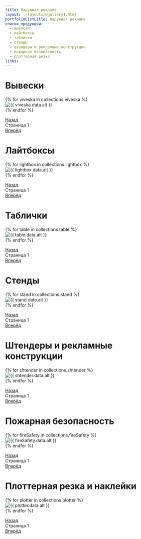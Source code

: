 ```yaml
---
title: Наружная реклама
layout: ./layouts/wgallery1.html
portfolioListLitle: Наружная реклама
список_продукции:
  - вывески
  - лайтбоксы
  - таблички
  - стенды
  - штендеры и рекламные конструкции
  - пожарная безопасность
  - плоттерная резка
links:
---
```


<h1 id="1">Вывески</h1>

<div class="portfolio_works_container">
<div class="portfolio_works__grid" id="portfolio-works-grid">
{% for viveska in collections.viveska %}
<div
class="portfolio_works_wrapper"
data-name="{{ viveska.data.name }}"
data-description="{{ viveska.data.description }}"
>
<div class="portfolio_works_imgcontainer">
<img src="{{ viveska.data.img }}" alt="{{ viveska.data.alt }}" loading="lazy"/>
</div>
</div>
{% endfor %}
</div>
<div class="portfolio_works__grid-description">
<p class="portfolio_works__grid-description-title"></p>
<p class="portfolio_works__grid-description-sub"></p>
</div>
</div>
<div class="pagination">
<a href="#1" class="pagination-prev">Назад</a>
<div class="pagination-page">
Страница <span class="pagination-page-num">1</span>
</div>
<a href="#1" class="pagination-next">Вперёд</a>
</div>

<h1 id="2">Лайтбоксы</h1>
<div class="portfolio_works_container">
<div class="portfolio_works__grid2__1row" id="portfolio-works-grid2-1row">
{% for lightbox in collections.lightbox %}
<div
class="portfolio_works_wrapper"
data-name="{{ lightbox.data.name }}"
data-description="{{ lightbox.data.description }}"
>
<div class="portfolio_works_imgcontainer">
<img src="{{ lightbox.data.img }}" alt="{{ lightbox.data.alt }}" loading="lazy"/>
</div>
</div>
{% endfor %}
</div>
<div class="portfolio_works__grid-description">
<p class="portfolio_works__grid2__1row-description-title"></p>
<p class="portfolio_works__grid2__1row-description-sub"></p>
</div>
</div>
<div class="pagination">
<a href="#2" class="pagination-prev2">Назад</a>
<div class="pagination-page">
Страница <span class="pagination-page-num2">1</span>
</div>
<a href="#2" class="pagination-next2">Вперёд</a>
</div>

<h1 id="3">Таблички</h1>

<div class="portfolio_works_container">
<div class="portfolio_works__grid3" id="portfolio-works-grid3">
{% for table in collections.table %}
<div
class="portfolio_works_wrapper"
data-name="{{ table.data.name }}"
data-description="{{ table.data.description }}"
>
<div class="portfolio_works_imgcontainer">
<img src="{{ table.data.img }}" alt="{{ table.data.alt }}" loading="lazy"/>
</div>
</div>
{% endfor %}
</div>
<div class="portfolio_works__grid-description">
<p class="portfolio_works__grid3-description-title"></p>
<p class="portfolio_works__grid3-description-sub"></p>
</div>
</div>
<div class="pagination">
<a href="#3" class="pagination-prev3">Назад</a>
<div class="pagination-page">
Страница <span class="pagination-page-num3">1</span>
</div>
<a href="#3" class="pagination-next3">Вперёд</a>
</div>

<h1 id="4">Стенды</h1>

<div class="portfolio_works_container">
<div class="portfolio_works__grid4" id="portfolio-works-grid4">
{% for stand in collections.stand %}
<div
class="portfolio_works_wrapper"
data-name="{{ stand.data.name }}"
data-description="{{ stand.data.description }}"
>
<div class="portfolio_works_imgcontainer">
<img src="{{ stand.data.img }}" alt="{{ stand.data.alt }}" loading="lazy"/>
</div>
</div>
{% endfor %}
</div>
<div class="portfolio_works__grid-description">
<p class="portfolio_works__grid4-description-title"></p>
<p class="portfolio_works__grid4-description-sub"></p>
</div>
</div>
<div class="pagination">
<a href="#4" class="pagination-prev4">Назад</a>
<div class="pagination-page">
Страница <span class="pagination-page-num4">1</span>
</div>
<a href="#4" class="pagination-next4">Вперёд</a>
</div>

<h1 id="5">Штендеры и рекламные конструкции</h1>
<div class="portfolio_works_container">
<div class="portfolio_works__grid5__1row" id="portfolio-works-grid5">
{% for shtender in collections.shtender %}
<div
class="portfolio_works_wrapper"
data-name="{{ shtender.data.name }}"
data-description="{{ shtender.data.description }}"
>
<div class="portfolio_works_imgcontainer">
<img src="{{ shtender.data.img }}" alt="{{ shtender.data.alt }}" loading="lazy"/>
</div>
</div>
{% endfor %}
</div>
<div class="portfolio_works__grid-description">
<p class="portfolio_works__grid5__1row-description-title"></p>
<p class="portfolio_works__grid5__1row-description-sub"></p>
</div>
</div>
<div class="pagination">
<a href="#5" class="pagination-prev5">Назад</a>
<div class="pagination-page">
Страница <span class="pagination-page-num5">1</span>
</div>
<a href="#5" class="pagination-next5">Вперёд</a>
</div>

<h1 id="6">Пожарная безопасность</h1>
<div class="portfolio_works_container">
<div class="portfolio_works__grid6__1row" id="portfolio-works-grid6">
{% for fireSafety in collections.fireSafety %}
<div
class="portfolio_works_wrapper"
data-name="{{ fireSafety.data.name }}"
data-description="{{ fireSafety.data.description }}"
>
<div class="portfolio_works_imgcontainer">
<img src="{{ fireSafety.data.img }}" alt="{{ fireSafety.data.alt }}" loading="lazy"/>
</div>
</div>
{% endfor %}
</div>
<div class="portfolio_works__grid-description">
<p class="portfolio_works__grid6__1row-description-title"></p>
<p class="portfolio_works__grid6__1row-description-sub"></p>
</div>
</div>
<div class="pagination">
<a href="#6" class="pagination-prev6">Назад</a>
<div class="pagination-page">
Страница <span class="pagination-page-num6">1</span>
</div>
<a href="#6" class="pagination-next6">Вперёд</a>
</div>

<h1 id="7">Плоттерная резка и наклейки</h1>
<div class="portfolio_works_container">
<div class="portfolio_works__grid7__1row" id="portfolio-works-grid7npmтзь">
{% for plotter in collections.plotter %}
<div
class="portfolio_works_wrapper"
data-name="{{ plotter.data.name }}"
data-description="{{ plotter.data.description }}"
>
<div class="portfolio_works_imgcontainer">
<img src="{{ plotter.data.img }}" alt="{{ plotter.data.alt }}" loading="lazy"/>
</div>
</div>
{% endfor %}
</div>
<div class="portfolio_works__grid-description">
<p class="portfolio_works__grid7__1row-description-title"></p>
<p class="portfolio_works__grid7__1row-description-sub"></p>
</div>
</div>
<div class="pagination">
<a href="#7" class="pagination-prev7">Назад</a>
<div class="pagination-page">
Страница <span class="pagination-page-num7">1</span>
</div>
<a href="#7" class="pagination-next7">Вперёд</a>
</div>
